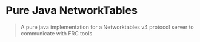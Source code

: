 # Pure Java NetworkTables

> A pure java implementation for a Networktables v4 protocol server to communicate with FRC tools
